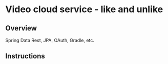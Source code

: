 # Video cloud service - like and unlike

## Overview
Spring Data Rest, JPA, OAuth, Gradle, etc.

## Instructions



